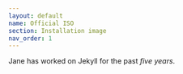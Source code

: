 ```yaml
---
layout: default
name: Official ISO
section: Installation image
nav_order: 1
---
```


Jane has worked on Jekyll for the past *five years*.
